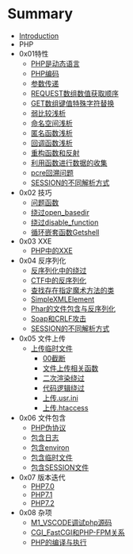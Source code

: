 # Summary

* [Introduction](README.md)
* PHP
* 0x01特性
    * [PHP是动态语言](./PHP/PHP是一门动态语言.md)
    * [PHP编码](./PHP/编码.md)
    * [参数传递](./PHP/参数传递.md)
    * [REQUEST数组数值获取顺序](./PHP/REQUEST数组.md)
    * [GET数组键值特殊字符替换](./PHP/url非法键值替换问题.md)
    * [弱比较浅析](./PHP/弱比较.md)
    * [命名空间浅析](./PHP/命名空间.md)
    * [匿名函数浅析](./PHP/匿名函数.md)
    * [回调函数浅析](./PHP/回调函数.md)
    * [重构函数和反射](./PHP/重构函数和反射.md)
    * [利用函数进行数据的收集](./PHP/利用函数进行数据收集.md)
    * [pcre回溯问题](./PHP/pcre回溯问题.md)
    * [SESSION的不同解析方式](./PHP/Session不同解析方式.md)
* 0x02 技巧
    * [问题函数](./PHP/问题函数.md)
    * [绕过open_basedir](./PHP/绕过open_basedir.md)
    * [绕过disable_function](./PHP/绕过disable_function.md)
    * [循环嵌套函数Getshell](./PHP/循环嵌套函数GetShell.md)
* 0x03 XXE
    * [PHP中的XXE](./PHP/PHP和XXE.md)
* 0x04 反序列化
    * [反序列化中的绕过](./PHP/unserialize_bypass.md)
    * [CTF中的反序列化](./PHP/ctf_unserialize.md)
    * [查找存在指定魔术方法的类](./PHP/查找存在指定魔术方法的类.md)
    * [SimpleXMLElement](./PHP/SimpleXMLElement.md)
    * [Phar的文件包含与反序列化](./PHP/Phar的文件包含与反序列化.md)
    * [Soap和CRLF攻击](./PHP/Soap和CRLF攻击.md)
    * [SESSION的不同解析方式](./PHP/Session不同解析方式.md)
* 0x05 文件上传
    * [上传临时文件](./PHP/PHP7的2个core_dumped错误.md)
        * [00截断](./VUL/CVE-2015-2348_00截断.md)
        * [文件上传相关函数](./VUL/文件上传相关函数.md)
        * [二次渲染绕过](./VUL/二次渲染绕过.md)
        * [代码逻辑绕过](./VUL/代码逻辑绕过.md)
        * [上传.usr.ini](./VUL/usr.ini绕过.md)
        * [上传.htaccess](./VUL/htaccess上传绕过.md)
* 0x06 文件包含
    * [PHP伪协议](./PHP/伪协议文件包含.md)
    * [包含日志](./PHP/包含日志.md)
    * [包含environ](./PHP/包含environ.md)
    * [包含临时文件](./PHP/PHP7的2个core_dumped错误.md)
    * [包含SESSION文件](./PHP/包含session文件.md)
* 0x07 版本迭代
    * [PHP7.0](./PHP/PHP7.0.md)
    * [PHP7.1](./PHP/PHP7.1.md)
    * [PHP7.2](./PHP/PHP7.2.md)
* 0x08 杂项
    * [M1_VSCODE调试php源码](./PHP/M1_VSCODE调试php源码.md)
    * [CGI_FastCGI和PHP-FPM关系](./PHP/CGI_FastCGI和PHP-FPM关系.md)
    * [PHP的编译与执行](./PHP/PHP的编译与执行.md)

